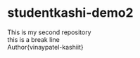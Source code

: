 # studentkashi-demo2
This is my second repository
<br>
this is a break line
<br>
Author{vinaypatel-kashiit}
